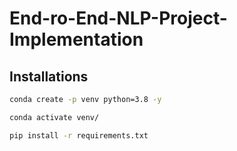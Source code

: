 # End-ro-End-NLP-Project-Implementation

## Installations

```bash
conda create -p venv python=3.8 -y
```

```bash
conda activate venv/
```

```bash
pip install -r requirements.txt
```